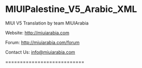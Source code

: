 MIUIPalestine_V5_Arabic_XML
===========================

MIUI V5 Translation by team MIUIArabia

Website:
http://miuiarabia.com

Forum:
http://miuiarabia.com/forum

Contact Us:
info@miuiarabia.com

===========================